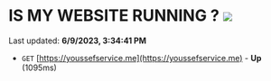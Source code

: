 # IS MY WEBSITE RUNNING ? [![](https://img.shields.io/static/v1?label=Sponsor&message=%E2%9D%A4&logo=GitHub&color=%23fe8e86)](https://github.com/sponsors/<username>)

Last updated: **6/9/2023, 3:34:41 PM**

- `GET` [https://youssefservice.me](https://youssefservice.me) - **Up** (1095ms)
